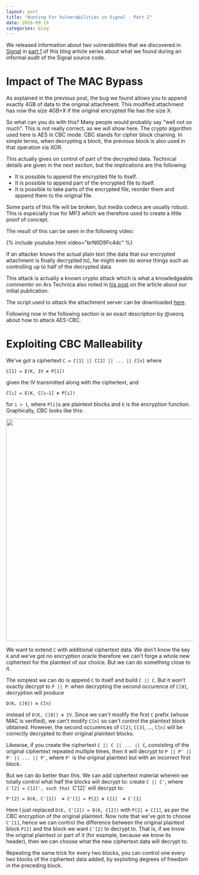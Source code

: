 ```yaml
---
layout: post
title: "Hunting For Vulnerabilities in Signal - Part 2"
date: 2016-09-19
categories: blog
---
```


We released information about two vulnerabilities that we discovered in
[Signal](https://whispersystems.org) in [part
1](http://pwnaccelerator.github.io/2016/signal-part1.html) of this blog
article series about what we found during an informal audit of the Signal source code.

# Impact of The MAC Bypass
As explained in the previous post, the bug we found allows you to append exactly 4GB of data to the original attachment. This modified attachment has now the size 4GB+X if the original encrypted file has the size X.

So what can you do with this? Many people would probably say "well not so much". This is not really correct, as we will show here. The crypto algorithm used here is AES in CBC mode. CBC stands for cipher block chaining. In simple terms, when decrypting a block, the previous block is also used in that operation via XOR.

This actually gives on control of part of the decrypted data. Technical details are given in the next section, but the implications are the following:

 - It is possible to append the encrypted file to itself.
 - It is possible to append part of the encrypted file to itself.
 - It is possible to take parts of the encrypted file, reorder them and append them to the original file.

Some parts of this file will be broken, but media codecs are usually robust. This is especially true for MP3 which we therefore used to create a little proof of concept.

The result of this can be seen in the following video:

{% include youtube.html video="brN6D9Fc4dc" %}

If an attacker knows the actual plain text (the data that our encrypted attachment is finally decrypted to), he might even do worse things such as controlling up to half of the decrypted data.

This attack is actually a known crypto attack which is what a knowledgeable commenter on Ars Technica also noted in [his post](https://arstechnica.com/security/2016/09/signal-fixes-bug-that-let-attackers-tamper-with-encrypted-messages/?comments=1&post=31900329) on the article about our initial publication.

The script used to attack the attachment server can be downloaded [here](https://github.com/pwnaccelerator/tools/tree/master/signal-proxy).

Following now in the following section is an exact description by @veorq about how to attack AES-CBC.

# Exploiting CBC Malleability

We've got a ciphertext `C = C[1] || C[2] || ... || C[n]` where
```
C[1] = E(K, IV ⊕ P[1])  
```
given the IV transmitted along with the ciphertext, and
```
C[i] = E(K, C[i–1] ⊕ P[i])  
```
for `i > 1`, where `P[i]`s are plaintext blocks and `E` is the
encryption function. Graphically, CBC looks like this:

<img src="cbc.png" width=600>

We want to extend `C` with additional ciphertext data. We don't know the
key `K` and we've got no encryption oracle therefore we can't forge a
whole new ciphertext for the plaintext of our choice. But we can do
something close to it.

The simplest we can do is append `C` to itself and build `C || C`. But
it won't exactly decrypt to `P || P`: when decrypting the second
occurence of `C[0]`, decryption will produce
```
D(K, C[0]) ⊕ C[n]
```
instead of `D(K, C[0]) ⊕ IV`. Since we can't modify the first `C` prefix
(whose MAC is verified), we can't modify `C[n]` so can't control the
plaintext block obtained. However, the second occurences of `C[2]`,
`C[3]`, ..., `C[n]` will be correctly decrypted to their original
plaintext blocks.

Likewise, if you create the ciphertext `C || C || ... || C`, consisting of the
original ciphertext repeated multiple times, then it will decrypt to `P
|| P' || P' || ... || P'`, where `P'` is the original plaintext but
with an incorrect first block.

But we can do better than this. We can add ciphertext material wherein
we totally control what half the blocks will decrypt to: create `C ||
C'`, where `C'[2] = C[2]', such that `C'[2]` will decrypt to:
``` 
P'[2] = D(K, C'[2])  ⊕ C'[1] = P[2] ⊕ C[1]  ⊕ C'[1] 
```
Here I just replaced `D(K, C'[2]) = D(K, C[2])` with `P[2] ⊕ C[1]`, as
per the CBC encryption of the original plaintext. Now note that we've
got to choose `C'[1]`, hence we can control the difference between the
original plaintext block `P[2]` and the block we want `C'[2]` to decrypt
to. That is, if we know the original plaintext or part of it (for
example, because we know its header), then we can choose what the new
ciphertext data will decrypt to.

Repeating the same trick for every two blocks, you can control one every
two blocks of the ciphertext data added, by exploiting degrees of
freedom in the preceding block.




